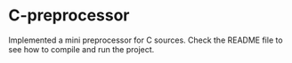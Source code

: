 # C-preprocessor

Implemented a mini preprocessor for C sources.
Check the README file to see how to compile and run the project.
